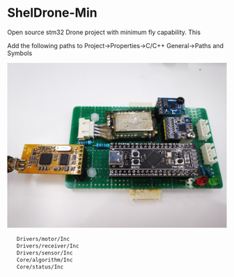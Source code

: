 # ShelDrone-Min

 Open source stm32 Drone project with minimum fly capability.
 This 

 Add the following paths to Project->Properties->C/C++ General->Paths and Symbols
 
 
 ![alt text](info/flight_control.jpeg)
 
 
 ```
 	Drivers/motor/Inc
 	Drivers/receiver/Inc
 	Drivers/sensor/Inc
 	Core/algorithm/Inc
 	Core/status/Inc
 ```
